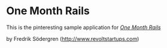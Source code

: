 # One Month Rails

This is the pinteresting sample application for [*One Month Rails*](http://www.revoltstartups.com)

by Fredrik Södergren (http://www.revoltstartups.com)
